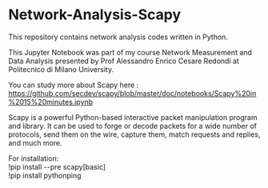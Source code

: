 # Network-Analysis-Scapy
This repository contains network analysis codes written in Python.

This Jupyter Notebook was part of my course Network Measurement and Data Analysis presented by Prof Alessandro Enrico Cesare Redondi at Politecnico di Milano University.

You can study more about Scapy here :
https://github.com/secdev/scapy/blob/master/doc/notebooks/Scapy%20in%2015%20minutes.ipynb

Scapy is a powerful Python-based interactive packet manipulation program and library. It can be used to forge or decode packets for a wide number of protocols, send them on the wire, capture them, match requests and replies, and much more.

For installation:<br>
!pip install --pre scapy[basic]<br>
!pip install pythonping<br>

